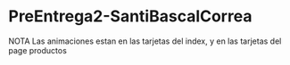 # PreEntrega2-SantiBascalCorrea

NOTA 
Las animaciones estan en las tarjetas del index, y en las tarjetas del page productos
